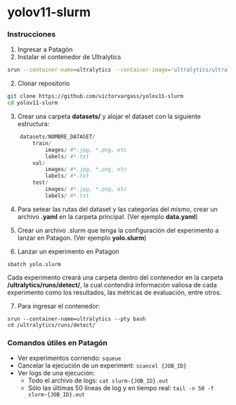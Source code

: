 # yolov11-slurm

### Instrucciones

1. Ingresar a Patagón
2. Instalar el contenedor de Ultralytics

```bash
srun --container-name=ultralytics --container-image='ultralytics/ultralytics:latest' pip freeze
```

2. Clonar repositorio

```bash
git clone https://github.com/victorvargass/yolov11-slurm
cd yolov11-slurm
```

3. Crear una carpeta **datasets/** y alojar el dataset con la siguiente estructura:

```python
    datasets/NOMBRE_DATASET/
        train/
            images/ #*.jpg, *.png, etc
            labels/ #*.txt
        val/
            images/ #*.jpg, *.png, etc
            labels/ #*.txt
        test/
            images/ #*.jpg, *.png, etc
            labels/ #*.txt
```

4. Para setear las rutas del dataset y las categorías del mismo, crear un archivo **.yaml** en la carpeta principal. (Ver ejemplo **data.yaml**)

5. Crear un archivo .slurm que tenga la configuración del experimento a lanzar en Patagon. (Ver ejemplo **yolo.slurm**)

6. Lanzar un experimento en Patagon

```
sbatch yolo.slurm
```

Cada experimento creará una carpeta dentro del contenedor en la carpeta **/ultralytics/runs/detect/**, la cual contendrá información valiosa de cada experimento como los resultados, las métricas de evaluación, entre otros.

7. Para ingresar el contenedor:
```
srun --container-name=ultralytics --pty bash
cd /ultralytics/runs/detect/
```

### Comandos útiles en Patagón

- Ver experimentos corriendo: `squeue`
- Cancelar la ejecución de un experiment: `scancel {JOB_ID}`
- Ver logs de una ejecución:
    - Todo el archivo de logs: `cat slurm-{JOB_ID}.out`
    - Sólo las últimas 50 líneas de log y en tiempo real: `tail -n 50 -f slurm-{JOB_ID}.out`